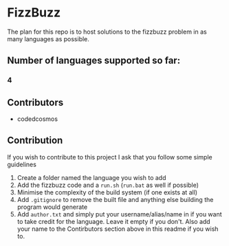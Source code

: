 # FizzBuzz

The plan for this repo is to host solutions to the fizzbuzz problem in as many languages as possible.

## Number of languages supported so far:
### 4

## Contributors
* codedcosmos

## Contribution
If you wish to contribute to this project I ask that you follow some simple guidelines

1) Create a folder named the language you wish to add
2) Add the fizzbuzz code and a `run.sh` (`run.bat` as well if possible)
3) Minimise the complexity of the build system (if one exists at all)
4) Add `.gitignore` to remove the built file and anything else building the program would generate
5) Add `author.txt` and simply put your username/alias/name in if you want to take credit for the language. Leave it empty if you don't. Also add your name to the Contirbutors section above in this readme if you wish to.

